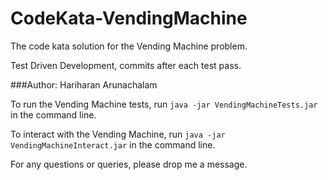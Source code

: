 # CodeKata-VendingMachine
The code kata solution for the Vending Machine problem.

Test Driven Development, commits after each test pass.


###Author: Hariharan Arunachalam

To run the Vending Machine tests, run `java -jar VendingMachineTests.jar` in the command line.

To interact with the Vending Machine, run `java -jar VendingMachineInteract.jar` in the command line.

For any questions or queries, please drop me a message.

